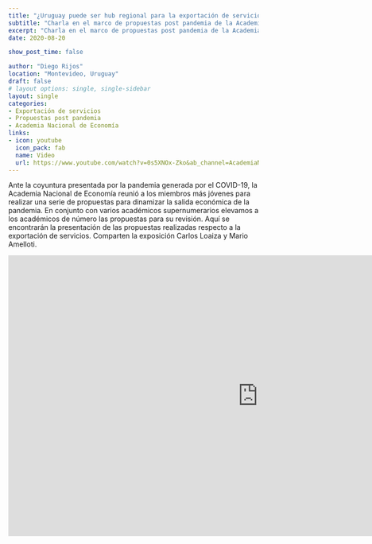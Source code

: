 ```yaml
---
title: "¿Uruguay puede ser hub regional para la exportación de servicios?"
subtitle: "Charla en el marco de propuestas post pandemia de la Academia Nacional de Economía"
excerpt: "Charla en el marco de propuestas post pandemia de la Academia Nacional de Economía"
date: 2020-08-20

show_post_time: false

author: "Diego Rijos"
location: "Montevideo, Uruguay"
draft: false
# layout options: single, single-sidebar
layout: single
categories:
- Exportación de servicios
- Propuestas post pandemia
- Academia Nacional de Economía
links:
- icon: youtube
  icon_pack: fab
  name: Video
  url: https://www.youtube.com/watch?v=0s5XNOx-Zko&ab_channel=AcademiaNacionaldeEconom%C3%ADa
---
```

Ante la coyuntura presentada por la pandemia generada por el COVID-19, la Academia Nacional de Economía reunió a los miembros más jóvenes para realizar una serie de propuestas para dinamizar la salida económica de la pandemia. En conjunto con varios académicos supernumerarios elevamos a los académicos de número las propuestas para su revisión. Aquí se encontrarán la presentación de las propuestas realizadas respecto a la exportación de servicios. Comparten la exposición Carlos Loaiza y Mario Amelloti.


<iframe width="1004" height="565" src="https://www.youtube.com/embed/0s5XNOx-Zko" title="YouTube video player" frameborder="0" allow="accelerometer; autoplay; clipboard-write; encrypted-media; gyroscope; picture-in-picture" allowfullscreen></iframe>
